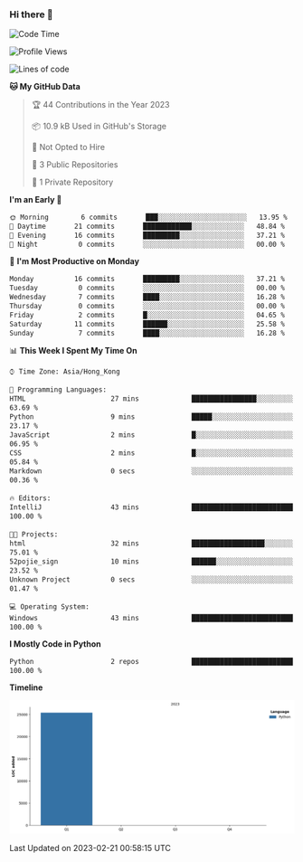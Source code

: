 ### Hi there 👋

<!--
**Mrzqd/Mrzqd** is a ✨ _special_ ✨ repository because its `README.md` (this file) appears on your GitHub profile.

Here are some ideas to get you started:

- 🔭 I’m currently working on ...
- 🌱 I’m currently learning ...
- 👯 I’m looking to collaborate on ...
- 🤔 I’m looking for help with ...
- 💬 Ask me about ...
- 📫 How to reach me: ...
- 😄 Pronouns: ...
- ⚡ Fun fact: ...
-->
<!--START_SECTION:waka-->
![Code Time](http://img.shields.io/badge/Code%20Time-43%20mins-blue)

![Profile Views](http://img.shields.io/badge/Profile%20Views-0-blue)

![Lines of code](https://img.shields.io/badge/From%20Hello%20World%20I%27ve%20Written-25%20Thousand%20lines%20of%20code-blue)

**🐱 My GitHub Data** 

> 🏆 44 Contributions in the Year 2023
 > 
> 📦 10.9 kB Used in GitHub's Storage 
 > 
> 🚫 Not Opted to Hire
 > 
> 📜 3 Public Repositories 
 > 
> 🔑 1 Private Repository 
 > 
**I'm an Early 🐤** 

```text
🌞 Morning        6 commits       ███░░░░░░░░░░░░░░░░░░░░░░   13.95 % 
🌆 Daytime       21 commits       ████████████░░░░░░░░░░░░░   48.84 % 
🌃 Evening       16 commits       █████████░░░░░░░░░░░░░░░░   37.21 % 
🌙 Night          0 commits       ░░░░░░░░░░░░░░░░░░░░░░░░░   00.00 % 

```
📅 **I'm Most Productive on Monday** 

```text
Monday          16 commits       █████████░░░░░░░░░░░░░░░░   37.21 % 
Tuesday          0 commits       ░░░░░░░░░░░░░░░░░░░░░░░░░   00.00 % 
Wednesday        7 commits       ████░░░░░░░░░░░░░░░░░░░░░   16.28 % 
Thursday         0 commits       ░░░░░░░░░░░░░░░░░░░░░░░░░   00.00 % 
Friday           2 commits       █░░░░░░░░░░░░░░░░░░░░░░░░   04.65 % 
Saturday        11 commits       ██████░░░░░░░░░░░░░░░░░░░   25.58 % 
Sunday           7 commits       ████░░░░░░░░░░░░░░░░░░░░░   16.28 % 

```


📊 **This Week I Spent My Time On** 

```text
⌚︎ Time Zone: Asia/Hong_Kong

💬 Programming Languages: 
HTML                     27 mins             ████████████████░░░░░░░░░   63.69 % 
Python                   9 mins              █████░░░░░░░░░░░░░░░░░░░░   23.17 % 
JavaScript               2 mins              █░░░░░░░░░░░░░░░░░░░░░░░░   06.95 % 
CSS                      2 mins              █░░░░░░░░░░░░░░░░░░░░░░░░   05.84 % 
Markdown                 0 secs              ░░░░░░░░░░░░░░░░░░░░░░░░░   00.36 % 

🔥 Editors: 
IntelliJ                 43 mins             █████████████████████████   100.00 % 

🐱‍💻 Projects: 
html                     32 mins             ██████████████████░░░░░░░   75.01 % 
52pojie_sign             10 mins             ██████░░░░░░░░░░░░░░░░░░░   23.52 % 
Unknown Project          0 secs              ░░░░░░░░░░░░░░░░░░░░░░░░░   01.47 % 

💻 Operating System: 
Windows                  43 mins             █████████████████████████   100.00 % 

```

**I Mostly Code in Python** 

```text
Python                   2 repos             █████████████████████████   100.00 % 

```


**Timeline**

![Chart not found](https://raw.githubusercontent.com/Mrzqd/Mrzqd/main/charts/bar_graph.png) 


 Last Updated on 2023-02-21 00:58:15 UTC
<!--END_SECTION:waka-->
